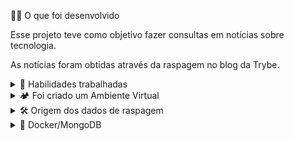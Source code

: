 
👨‍💻 O que foi desenvolvido

Esse projeto teve como objetivo fazer consultas em notícias sobre tecnologia.

As notícias foram obtidas através da raspagem no blog da Trybe.

<details>
  <summary>🚵 Habilidades trabalhadas</summary>
Utilizei o terminal interativo do Python
Escrevi meus próprios módulos e os importei em outros códigos
Apliquei técnicas de raspagem de dados
Extraí dados de conteúdo HTML
Armazenei os dados obtidos em um banco de dados
Utilizei o MongoDB nesse caso.
</details>
<details>
  <summary>🏕️ Foi criado um Ambiente Virtual</summary>
Para criar o ambiente virtual:

bash
Copiar código
python3 -m venv .venv
Para ativar o ambiente virtual:

bash
Copiar código
source .venv/bin/activate
Para instalar as dependências no ambiente virtual:

bash
Copiar código
python3 -m pip install -r dev-requirements.txt
Com o ambiente virtual ativo, as dependências serão instaladas neste ambiente. Quando precisar desativar o ambiente virtual, execute o comando deactivate. Lembre-se de ativar novamente quando voltar a trabalhar no projeto.

</details>
<details>
  <summary>🛠 Origem dos dados de raspagem</summary>
As notícias foram raspadas no Blog da Trybe: https://blog.betrybe.com. Essas notícias foram salvas no banco de dados.

</details>
<details>
  <summary>🐳 Docker/MongoDB</summary>
Foi utilizado um banco de dados chamado tech_news. As notícias foram armazenadas em uma coleção chamada news.

Para rodar MongoDB via Docker:

bash
Copiar código
docker-compose up -d mongodb
Caso queira instalar e rodar o servidor MongoDB nativo na máquina, siga as instruções no tutorial oficial:

Ubuntu
MacOS
Com o banco de dados rodando, o MongoDB utilizará por padrão a porta 27017.

</details>
